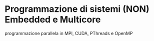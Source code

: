 # Programmazione di sistemi (NON) Embedded e Multicore
programmazione parallela in MPI, CUDA, PThreads e OpenMP
